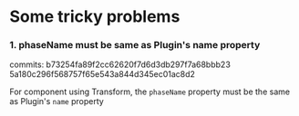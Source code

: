 # Some tricky problems

### 1. phaseName must be same as Plugin's name property

commits: b73254fa89f2cc62620f7d6d3db297f7a68bbb23 5a180c296f568757f65e543a844d345ec01ac8d2

For component using Transform, the `phaseName` property must be the same as Plugin's `name` property